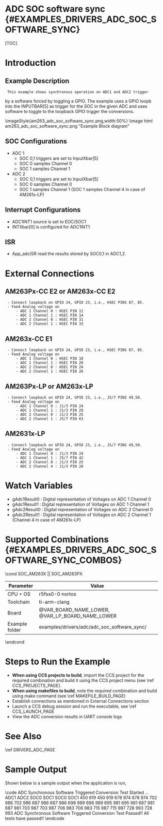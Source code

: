 # ADC SOC software sync {#EXAMPLES_DRIVERS_ADC_SOC_SOFTWARE_SYNC}

[TOC]

# Introduction

## Example Description
     This example shows synchronous operation on ADC1 and ADC2 trigger
by a software forced by toggling a GPIO. The example uses a GPIO loopb
into the INPUTBAR[5] as trigger for the SOC in the given ADC and uses
software to toggle to the loopback GPIO trigger the conversions.

\imageStyle{am263_adc_soc_software_sync.png,width:50%}
\image html am263_adc_soc_software_sync.png "Example Block diagram"
## SOC Configurations
- ADC 1
     - SOC 0,1 triggers are set to InputXbar[5]
     - SOC 0 samples Channel 0
     - SOC 1 samples Channel 1
- ADC 2
     - SOC 0,1 triggers are set to InputXbar[5]
     - SOC 0 samples Channel 0
     - SOC 1 samples Channel 1 (SOC 1 samples Channel 4 in case of AM261x-LP)
## Interrupt Configurations
- ADC1INT1 source is set to EOC/SOC1
- INTXbar[0] is configured for ADC1INT1
## ISR
- App_adcISR read the results stored by SOC0,1 in ADC1,2.
# External Connections
## AM263Px-CC E2 or AM263x-CC E2
     - Connect loopback on GPIO 24, GPIO 23, i.e., HSEC PINS 87, 85.
     - Feed Analog voltage on
         - ADC 1 Channel 0 : HSEC PIN 12
         - ADC 1 Channel 1 : HSEC PIN 14
         - ADC 2 Channel 0 : HSEC PIN 31
         - ADC 2 Channel 1 : HSEC PIN 33

## AM263x-CC E1
     - Connect loopback on GPIO 24, GPIO 23, i.e., HSEC PINS 87, 85.
     - Feed Analog voltage on
         - ADC 1 Channel 0 : HSEC PIN 18
         - ADC 1 Channel 1 : HSEC PIN 20
         - ADC 2 Channel 0 : HSEC PIN 24
         - ADC 2 Channel 1 : HSEC PIN 26
## AM263Px-LP or AM263x-LP
     - Connect loopback on GPIO 24, GPIO 23, i.e., J5/7 PINS 49,50.
     - Feed Analog voltage on
         - ADC 1 Channel 0 : J1/3 PIN 24
         - ADC 1 Channel 1 : J1/3 PIN 29
         - ADC 2 Channel 0 : J1/3 PIN 25
         - ADC 2 Channel 1 : J5/7 PIN 63
## AM2631x-LP
     - Connect loopback on GPIO 24, GPIO 23, i.e., J5/7 PINS 49,50.
     - Feed Analog voltage on
         - ADC 1 Channel 0 : J1/3 PIN 24
         - ADC 1 Channel 1 : J5/7 PIN 42
         - ADC 2 Channel 0 : J1/3 PIN 25
         - ADC 2 Channel 4 : J1/3 PIN 28
# Watch Variables
- gAdc1Result0 : Digital representation of Voltages on ADC 1 Channel 0
- gAdc1Result1 : Digital representation of Voltages on ADC 1 Channel 1
- gAdc2Result0 : Digital representation of Voltages on ADC 2 Channel 0
- gAdc2Result1 : Digital representation of Voltages on ADC 2 Channel 1 (Channel 4 in case of AM261x-LP)

# Supported Combinations {#EXAMPLES_DRIVERS_ADC_SOC_SOFTWARE_SYNC_COMBOS}

\cond SOC_AM263X || SOC_AM263PX

 Parameter      | Value
 ---------------|-----------
 CPU + OS       | r5fss0-0 nortos
 Toolchain      | ti-arm-clang
 Board          | @VAR_BOARD_NAME_LOWER, @VAR_LP_BOARD_NAME_LOWER
 Example folder | examples/drivers/adc/adc_soc_software_sync/

\endcond

# Steps to Run the Example

- **When using CCS projects to build**, import the CCS project for the required combination
  and build it using the CCS project menu (see \ref CCS_PROJECTS_PAGE).
- **When using makefiles to build**, note the required combination and build using
  make command (see \ref MAKEFILE_BUILD_PAGE)
- Establish connections as mentioned in External Connections section
- Launch a CCS debug session and run the executable, see \ref CCS_LAUNCH_PAGE
- View the ADC conversion results in UART console logs

# See Also

\ref DRIVERS_ADC_PAGE

# Sample Output

Shown below is a sample output when the application is run,

\code
ADC Synchronous Software Triggered Conversion Test Started ...
	ADC1		ADC2
	SOC0  SOC1	SOC0  SOC1
	450 	619 	450 	619
	678 	974 	678 	974
	702 	986 	702 	986
	687 	986 	687 	986
	698 	989 	698 	989
	695 	981 	695 	981
	687 	981 	687 	981
	703 	987 	703 	987
	706 	983 	706 	983
	715 	987 	715 	987
	728 	993 	728 	993
ADC Synchronous Software Triggered Conversion Test Passed!!
All tests have passed!!
\endcode
